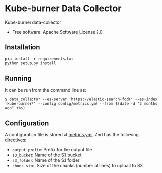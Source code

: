 # Kube-burner Data Collector

Kube-burner data-collector

-  Free software: Apache Software License 2.0

## Installation

```shell
pip install -r requirements.txt
python setup.py install
```

## Running

It can be run from the command line as:

```shell
$ data_collector --es-server 'https://elastic-search-fqdn' --es-index 'kube-burner*' --config config/metrics.yml --from $(date -d "2 months ago" +%s)
```

## Configuration

A configuration file is stored at [metrics.yml](config/metrics.yml). And has the following directives:

- `output_prefix`: Prefix for the output file
- `s3_bucket`: Name of the S3 bucket
- `s3_folder`: Name of the S3 folder
- `chunk_size`: Size of the chunks (number of lines) to upload to S3